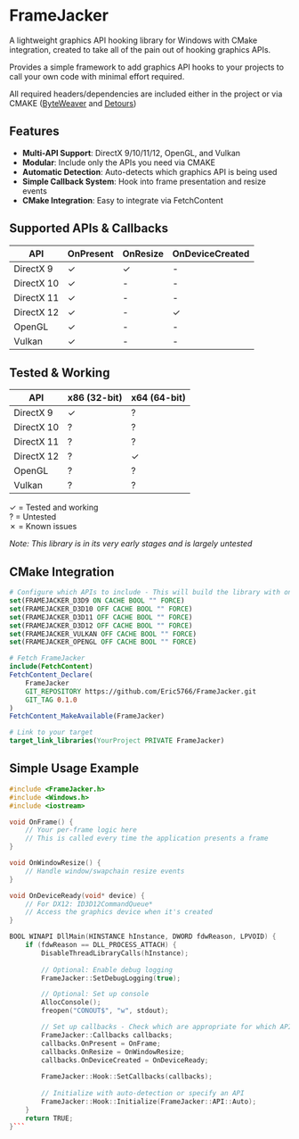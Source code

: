 # FrameJacker
A lightweight graphics API hooking library for Windows with CMake integration, created to take all of the pain out of hooking graphics APIs.

Provides a simple framework to add graphics API hooks to your projects to call your own code with minimal effort required.

All required headers/dependencies are included either in the project or via CMAKE ([ByteWeaver](https://github.com/0xKate/ByteWeaver/) and [Detours](https://github.com/microsoft/Detours))

## Features
- **Multi-API Support**: DirectX 9/10/11/12, OpenGL, and Vulkan
- **Modular**: Include only the APIs you need via CMAKE 
- **Automatic Detection**: Auto-detects which graphics API is being used
- **Simple Callback System**: Hook into frame presentation and resize events
- **CMake Integration**: Easy to integrate via FetchContent

## Supported APIs & Callbacks
| API | OnPresent | OnResize | OnDeviceCreated |
|-----|-----------|----------|-----------------|
| DirectX 9 | ✓ | ✓ | - |
| DirectX 10 | ✓ | - | - |
| DirectX 11 | ✓ | - | - |
| DirectX 12 | ✓ | - | ✓ |
| OpenGL | ✓ | - | - |
| Vulkan | ✓ | - | - |

## Tested & Working
| API | x86 (32-bit) | x64 (64-bit) |
|-----|--------------|--------------|
| DirectX 9 | ✓ | ? |
| DirectX 10 | ? | ? |
| DirectX 11 | ? | ? |
| DirectX 12 | ? | ✓ |
| OpenGL | ? | ? |
| Vulkan | ? | ? |

✓ = Tested and working  
? = Untested  
✗ = Known issues

*Note: This library is in its very early stages and is largely untested*

## CMake Integration
```cmake
# Configure which APIs to include - This will build the library with only the selected APIs.
set(FRAMEJACKER_D3D9 ON CACHE BOOL "" FORCE)
set(FRAMEJACKER_D3D10 OFF CACHE BOOL "" FORCE)
set(FRAMEJACKER_D3D11 OFF CACHE BOOL "" FORCE)
set(FRAMEJACKER_D3D12 OFF CACHE BOOL "" FORCE)
set(FRAMEJACKER_VULKAN OFF CACHE BOOL "" FORCE)
set(FRAMEJACKER_OPENGL OFF CACHE BOOL "" FORCE)

# Fetch FrameJacker
include(FetchContent)
FetchContent_Declare(
    FrameJacker
    GIT_REPOSITORY https://github.com/Eric5766/FrameJacker.git
    GIT_TAG 0.1.0
)
FetchContent_MakeAvailable(FrameJacker)

# Link to your target
target_link_libraries(YourProject PRIVATE FrameJacker)
```

## Simple Usage Example

```cpp
#include <FrameJacker.h>
#include <Windows.h>
#include <iostream>

void OnFrame() {
    // Your per-frame logic here
    // This is called every time the application presents a frame
}

void OnWindowResize() {
    // Handle window/swapchain resize events
}

void OnDeviceReady(void* device) {
    // For DX12: ID3D12CommandQueue*
    // Access the graphics device when it's created
}

BOOL WINAPI DllMain(HINSTANCE hInstance, DWORD fdwReason, LPVOID) {
    if (fdwReason == DLL_PROCESS_ATTACH) {
        DisableThreadLibraryCalls(hInstance);
        
        // Optional: Enable debug logging
        FrameJacker::SetDebugLogging(true);

        // Optional: Set up console
        AllocConsole();
        freopen("CONOUT$", "w", stdout);

        // Set up callbacks - Check which are appropriate for which API above
        FrameJacker::Callbacks callbacks;
        callbacks.OnPresent = OnFrame;
        callbacks.OnResize = OnWindowResize;
        callbacks.OnDeviceCreated = OnDeviceReady;
        
        FrameJacker::Hook::SetCallbacks(callbacks);
        
        // Initialize with auto-detection or specify an API
        FrameJacker::Hook::Initialize(FrameJacker::API::Auto);
    }
    return TRUE;
}```
